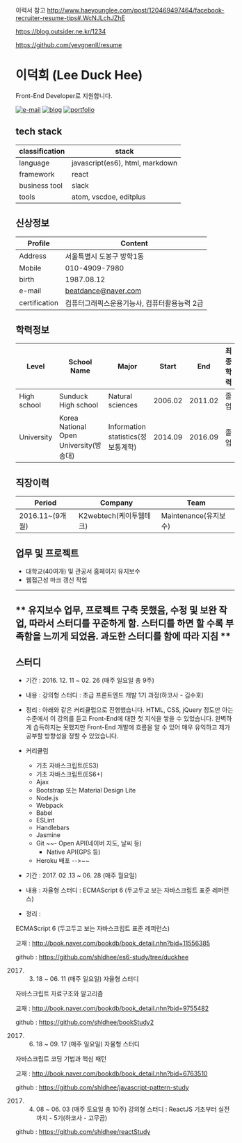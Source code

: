 이력서 참고
http://www.haeyounglee.com/post/120469497464/facebook-recruiter-resume-tips#.WcNJLchJZhE

https://blog.outsider.ne.kr/1234

https://github.com/yevgnenll/resume

# 이덕희 (Lee Duck Hee)

Front-End Developer로 지원합니다.

[![e-mail](https://img.shields.io/badge/email-beatdance%40naver.com-blue.svg)](mailto:beatdance@naver.com) [![blog](https://img.shields.io/badge/blog-shldhee.github.io-lightgrey.svg)](http://shldhee.github.io/) [![portfolio](https://img.shields.io/badge/portfolio-bbaki.ivryo.net-brightgreen.svg)](http://bbaki.ivyro.net/)

## tech stack

classification | stack
--|--
language | javascript(es6), html, markdown
framework  | react
business tool | slack
tools | atom, vscdoe, editplus

## 신상정보

Profile | Content
--|--
Address | 서울특별시 도봉구 방학1동
Mobile  | 010-4909-7980
birth | 1987.08.12
e-mail | beatdance@naver.com
certification | 컴퓨터그래픽스운용기능사, 컴퓨터활용능력 2급

## 학력정보

Level | School Name | Major | Start | End | 최종학력
--|--|--|--|--|--
High school | Sunduck High school | Natural sciences  | 2006.02  | 2011.02  | 졸업
University| Korea National Open University(방송대) | Information statistics(정보통계학)  | 2014.09  | 2016.09  | 졸업

## 직장이력

Period | Company | Team
-|-|-|
2016.11~(9개월)| K2webtech(케이투웹테크)| Maintenance(유지보수)

## 업무 및 프로젝트

* 대학교(40여개) 및 관공서 홈페이지 유지보수
* 웹접근성 마크 갱신 작업

---
** 유지보수 업무, 프로젝트 구축 못했음, 수정 및 보완 작업, 따라서 스터디를 꾸준하게 함. 스터디를 하면 할 수록 부족함을 느끼게 되었음. 과도한 스터디를 함에 따라 지침  **
---

## 스터디

* 기간 : 2016. 12. 11 ~ 02. 26 (매주 일요일 총 9주)
* 내용 : 강의형 스터디 : 초급 프론트엔드 개발 1기 과정(하코사 - 김수호)
* 정리 : 아래와 같은 커리큘럽으로 진행했습니다. HTML, CSS, jQuery 정도만 아는 수준에서 이 강의를 듣고 Front-End에 대한 첫 지식을 쌓을 수 있었습니다. 완벽하게 습득하지는 못했지만 Front-End 개발에 흐름을 알 수 있어 매우 유익하고 제가 공부할 방향성을 정할 수 있었습니다.

* 커리큘럼
  - 기초 자바스크립트(ES3)
  - 기초 자바스크립트(ES6+)
  - Ajax
  - Bootstrap 또는 Material Design Lite
  - Node.js
  - Webpack
  - Babel
  - ESLint
  - Handlebars
  - Jasmine
  - Git
  ~~- Open API(네이버 지도, 날씨 등)
    - Native API(GPS 등)
  - Heroku 배포 -->~~

* 기간 : 2017. 02 .13 ~ 06. 28 (매주 월요일)
* 내용 : 자율형 스터디 : ECMAScript 6 (두고두고 보는 자바스크립트 표준 레퍼런스)
* 정리 :

ECMAScript 6 (두고두고 보는 자바스크립트 표준 레퍼런스)

교재 :
http://book.naver.com/bookdb/book_detail.nhn?bid=11556385

github : https://github.com/shldhee/es6-study/tree/duckhee

2017. 03. 18 ~ 06. 11 (매주 일요일)
자율형 스터디

자바스크립트 자료구조와 알고리즘

교재 : http://book.naver.com/bookdb/book_detail.nhn?bid=9755482

github : https://github.com/shldhee/bookStudy2

2017. 06. 18 ~ 09. 17 (매주 일요일)
자율형 스터디

자바스크립트 코딩 기법과 핵심 패턴

교재 :
http://book.naver.com/bookdb/book_detail.nhn?bid=6763510

github : https://github.com/shldhee/javascript-pattern-study

2017. 04. 08 ~ 06. 03 (매주 토요일 총 10주)
강의형 스터디 : ReactJS 기초부터 실전까지 - 5기(하코사 - 고무곰)

github : https://github.com/shldhee/reactStudy
